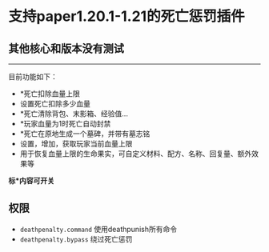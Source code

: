 # 支持paper1.20.1-1.21的死亡惩罚插件  
其他核心和版本没有测试
--

***

目前功能如下：

+ *死亡扣除血量上限
+ 设置死亡扣除多少血量
+ *死亡清除背包、末影箱、经验值...
+ *玩家血量为1时死亡自动封禁
+ *死亡在原地生成一个墓碑，并带有墓志铭
+ 设置，增加，获取玩家当前血量上限
+ 用于恢复血量上限的生命果实，可自定义材料、配方、名称、回复量、额外效果等

**标*内容可开关**

## 权限
+ `deathpenalty.command` 使用deathpunish所有命令
+ `deathpenalty.bypass` 绕过死亡惩罚 